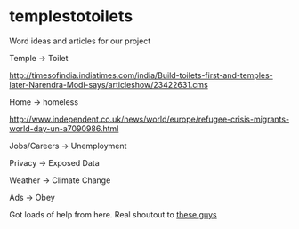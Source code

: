 # templestotoilets

Word ideas and articles for our project

Temple -> Toilet

http://timesofindia.indiatimes.com/india/Build-toilets-first-and-temples-later-Narendra-Modi-says/articleshow/23422631.cms


Home -> homeless

http://www.independent.co.uk/news/world/europe/refugee-crisis-migrants-world-day-un-a7090986.html


Jobs/Careers -> Unemployment



Privacy -> Exposed Data



Weather -> Climate Change



Ads -> Obey



Got loads of help from here. Real shoutout to [these guys](http://stackoverflow.com/questions/8949445/javascript-bookmarklet-to-replace-text-with-a-link)


